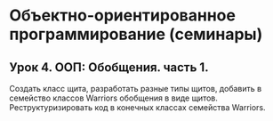 # Объектно-ориентированное программирование (семинары)
## Урок 4. ООП: Обобщения. часть 1.
Создать класс щита, разработать разные типы щитов, добавить в семейство классов Warriors обобщения в виде щитов. 
Реструктуризировать код в конечных классах семейства Warriors.
